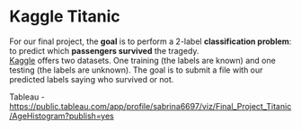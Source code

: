 # Kaggle Titanic

For our final project, the <b>goal</b> is to perform a 2-label <b>classification problem</b>: to predict which <b>passengers survived</b> the tragedy. <br> [Kaggle](https://www.kaggle.com) offers two datasets. One training (the labels are known) and one testing (the labels are unknown). The goal is to submit a file with our predicted labels saying who survived or not. <br>











Tableau - https://public.tableau.com/app/profile/sabrina6697/viz/Final_Project_Titanic/AgeHistogram?publish=yes
